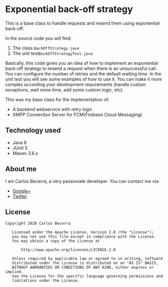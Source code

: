 # Exponential back-off strategy

This is a base class to handle requests and resend them using exponential back-off.

In the source code you will find:

1. The class `BackOffStrategy.java`
2. The unit test`BackOffStrategyTest.java`

Basically, this code gives you an idea of how to implement an exponential back-off strategy to resend a request when there is an unsuccessful call. You can configure the number of retries and the default waiting time. In the unit test you will see some examples of how to use it. You can make it more complex according your development requirements (handle custom exceptions, wait more time,  add some custom logic, etc).

This was my base class for the implementation of:

* A backend webservice with retry logic
* XMPP Connection Server for FCM(Firebase Cloud Messaging)

## Technology used

 * Java 8
 * JUnit 5
 * Maven 3.6.x
 

## About me
I am Carlos Becerra, a very passionate developer. You can contact me via:

* [Google+](https://plus.google.com/+CarlosBecerraRodr%C3%ADguez)
* [Twitter](https://twitter.com/CarlosBecerraRo)

## License
```javas
Copyright 2020 Carlos Becerra

   Licensed under the Apache License, Version 2.0 (the "License");
   you may not use this file except in compliance with the License.
   You may obtain a copy of the License at

       http://www.apache.org/licenses/LICENSE-2.0

   Unless required by applicable law or agreed to in writing, software
   distributed under the License is distributed on an "AS IS" BASIS,
   WITHOUT WARRANTIES OR CONDITIONS OF ANY KIND, either express or implied.
   See the License for the specific language governing permissions and
   limitations under the License.
